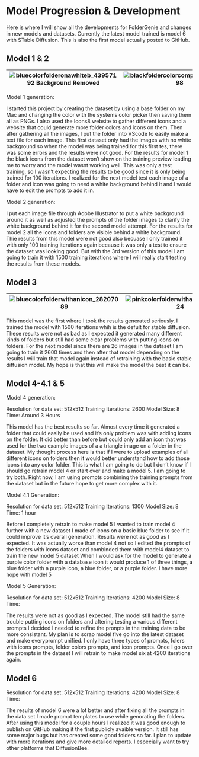 # Model Progression & Development
Here is where I will show all the developments for FolderGenie and changes in new models and datasets. Currently the latest model trained is model 6 with STable Diffusion. This is also the first model actually posted to GitHub.

## Model 1 & 2

| ![bluecolorfolderonawhiteb_43957192 Background Removed](https://github.com/user-attachments/assets/ef1a6c74-645b-4e02-9ad7-c911094ed48d) | ![blackfoldercolorcompassic_54796498](https://github.com/user-attachments/assets/2909e151-9de2-43d8-8c1f-d293f90617ff) | ![icecolorfolder_28304545](https://github.com/user-attachments/assets/7aa4f266-cde1-47bf-aa6d-92a472dcd139) | ![folder_22663677](https://github.com/user-attachments/assets/ee5b94e6-1eb0-4f1e-ba54-ae82e6ca35c5) | ![tealcolorfolderonawhiteb_51554145](https://github.com/user-attachments/assets/384290bc-dda9-46f9-a0ac-cbb8b92d218d) | 
| ---------------------------------------------------------------------------------------------------------------------------------------- | ---------------------------------------------------------------------------------------------------------------------- | ----------------------------------------------------------------------------------------------------------- | --------------------------------------------------------------------------------------------------- | --------------------------------------------------------------------------------------------------------------------- |

Model 1 generation:

I started this project by creating the dataset by using a base folder on my Mac and changing the color with the systems color picker then saving them all as PNGs. I also used the Icons8 website to gather different icons and a website that could generate more folder colors and icons on them.
Then after gathering all the images, I put the folder into VScode to easily make a text file for each image. This first dataset only had the images with no white background so when the model was being trained for this first tes, there was some errors and the results were not good. For the results for model 1 the black icons from the dataset won’t show on the training preview leading me to worry and the model wasnt working well. This was only a test training, so I wasn’t expecting the results to be good since it is only being trained for 100 iterations. 
I realized for the next model test each image of a folder and icon was going to need a white background behind it and I would have to edit the prompts to add it in.

Model 2 generation:

I put each image file through Adobe Illustrator to put a white background around it as well as adjusted the prompts of the folder images to clarify the white background behind it for the second model attempt.
For the results for model 2 all the icons and folders are visible behind a white background. Thie results from this model were not good also becuase I only trained it with only 100 training iterations again because it was only a test to ensure the dataset was looking good. But with the 3rd version of this model I am going to train it with 1500 training iterations where I will really start testing the results from these models.

## Model 3

| ![bluecolorfolderwithanicon_28207089](https://github.com/user-attachments/assets/b7a567c9-a67e-45f7-909f-bda49e8ee3c4) | ![pinkcolorfolderwithanicon_89192924](https://github.com/user-attachments/assets/9de4b586-efd2-4037-af89-4ec4d300d4ed) | ![greencolorfolderwithanico_12357541](https://github.com/user-attachments/assets/09549c7c-2026-42f2-9596-f492c9142e83) | ![tealcolorfolderonawhiteb_51291364](https://github.com/user-attachments/assets/0471383f-567e-40a0-9a0f-5c666545ac31) | ![greencolorfolderonawhite_98275435](https://github.com/user-attachments/assets/bc61c46d-8df6-4e8e-a0a9-f259a63b8b5a) |
| ---------------------------------------------------------------------------------------------------------------------- | ---------------------------------------------------------------------------------------------------------------------- | ---------------------------------------------------------------------------------------------------------------------- | --------------------------------------------------------------------------------------------------------------------- | --------------------------------------------------------------------------------------------------------------------- |

This model was the first where I took the results generated seriously. I trained the model with 1500 iterations whih is the defult for stable diffusion. These results were not as bad as I expected it generated many different kinds of folders but still had some clear problems with putting icons on folders. For the next model since there are 26 images in the dataset I am going to train it 2600 times and then after that model depending on the results I will train that model again instead of retraining with the basic stable diffusion model. My hope is that this will make the model the best it can be.

## Model 4-4.1 & 5

Model 4 generation:

Resolution for data set: 512x512
Training Iterations: 2600
Model Size: 8
Time: Around 3 Hours

This model has the best results so far. Almost every time it generated a folder that could easily be used and it’s only problem was with adding icons on the folder. It did better than before but could only add an icon that was used for the two example images of a a triangle image on a folder in the dataset. My thought process here is that if I were to upload examples of all different icons on folders then it would better understand how to add those icons into any color folder. This is what I am going to do but I don’t know if I should go retrain model 4 or start over and make a model 5. I am going to try both. Right now, I am using prompts combining the training prompts from the dataset but in the future hope to get more complex with it.

Model 4.1 Generation:

Resolution for data set: 512x512
Training Iterations: 1300
Model Size: 8
Time: 1 hour

Before I completely retrain to make model 5 I wanted to train model 4 further with a new dataset I made of icons on a basic blue folder to see if it could improve it’s overall generation.
Results were not as good as I expected. It was actually worse than model 4 not so I edited the prompts of the folders with icons dataset and combinded them with model4 dataset to train the new model 5 dataset
When I would ask for the model to generate a purple color folder with a database icon it would produce 1 of three things, a blue folder with a purple icon, a blue folder, or a purple folder. I have more hope with model 5

Model 5 Generation:

Resolution for data set: 512x512
Training Iterations: 4200
Model Size: 8
Time: 

The results were not as good as I expected. The model still had the same trouble putting icons on folders and aftering testing a various different prompts I decided I needed to refine the pronpts in the training data to be more consistant. My plan is to scrap model five go into the latest dataset and make everyprompt unified. I only have three types of prompts, folers with icons prompts, folder colors prompts, and icon prompts. Once I go over the prompts in the dataset I will retrain to make model six at 4200 iterations again.

## Model 6
Resolution for data set: 512x512
Training Iterations: 4200
Model Size: 8
Time: 

The results of model 6 were a lot better and after fixing all the prompts in the data set I made prompt templates to use while genorating the folders. After using this model for a couple hours I realized it was good enough to publish on GitHub making it the first publicly avaible version. It still has some major bugs but has created some good folders so far. I plan to update with more iterations and give more detailed reports. I especially want to try other platforms that DiffusionBee.

